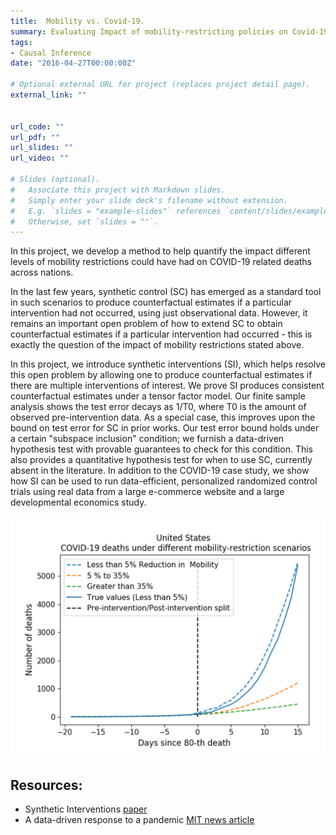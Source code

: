 ```yaml
---
title:  Mobility vs. Covid-19. 
summary: Evaluating Impact of mobility-restricting policies on Covid-19 deaths using Synthetic Interventions.
tags:
- Causal Inference
date: "2016-04-27T00:00:00Z"

# Optional external URL for project (replaces project detail page).
external_link: ""


url_code: ""
url_pdf: ""
url_slides: ""
url_video: ""

# Slides (optional).
#   Associate this project with Markdown slides.
#   Simply enter your slide deck's filename without extension.
#   E.g. `slides = "example-slides"` references `content/slides/example-slides.md`.
#   Otherwise, set `slides = ""`.
---
```


In this project, we develop a method to help quantify the impact different levels of mobility restrictions could have had on COVID-19 related deaths across nations. 

In the last few years, synthetic control (SC) has emerged as a standard tool in such scenarios to produce counterfactual estimates if a particular intervention had not occurred, using just observational data. However, it remains an important open problem of how to extend SC to obtain counterfactual estimates if a particular intervention had occurred - this is exactly the question of the impact of mobility restrictions stated above. 

In this project, we introduce synthetic interventions (SI), which helps resolve this open problem by allowing one to produce counterfactual estimates if there are multiple interventions of interest. We prove SI produces consistent counterfactual estimates under a tensor factor model. Our finite sample analysis shows the test error decays as 1/T0, where T0 is the amount of observed pre-intervention data. As a special case, this improves upon the bound on test error for SC in prior works. Our test error bound holds under a certain "subspace inclusion" condition; we furnish a data-driven hypothesis test with provable guarantees to check for this condition. This also provides a quantitative hypothesis test for when to use SC, currently absent in the literature.  In addition to the COVID-19 case study, we show how SI can be used to run data-efficient, personalized randomized control trials using real data from a large e-commerce website and a large developmental economics study.

![mSSA vs SOTA](US.png)

## Resources:
- Synthetic Interventions [paper](/publication/SI)
- A data-driven response to a pandemic [MIT news article](https://news.mit.edu/2020/data-driven-response-pandemic-0515)